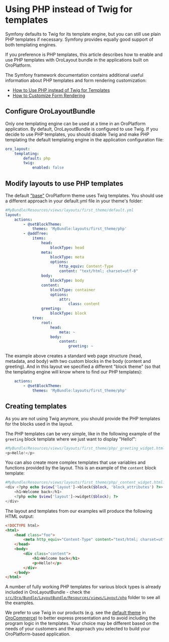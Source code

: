 # Using PHP instead of Twig for templates

Symfony defaults to Twig for its template engine, but you can still use plain PHP templates if necessary. Symfony provides equally good support of both templating engines.

If you preference is PHP templates, this article describes how to enable and use PHP templates with OroLayout bundle in the applications built on OroPlatform.

The Symfony framework documentation contains additional useful information about PHP templates and form rendering customization: 
* [How to Use PHP instead of Twig for Templates](http://symfony.com/doc/current/templating/PHP.html)
* [How to Customize Form Rendering](http://symfony.com/doc/current/form/form_customization.html)

## Configure OroLayoutBundle

Only one templating engine can be used at a time in an OroPlatform application. By default, OroLayoutBundle is configured to use Twig. If you decide to use PHP templates, you should disable Twig and make PHP templating the default templating engine in the application configuration file:

```Yaml
oro_layout:
    templating:
        default: php
        twig:
            enabled: false
```

## Modify layouts to use PHP templates

The default ["base"](https://github.com/orocrm/platform/blob/84b1d81ac3a7198bdd0eed3dd76db48a72c10cd3/src/Oro/Bundle/UIBundle/Resources/views/layouts/base/page/layout.yml#L3-L4]) OroPlatform theme uses Twig templates. You should use a different approach in your default.yml file in your theme's folder: 

```Yaml
#MyBundle/Resources/views/layouts/first_theme/default.yml
layout:
    actions:
        - @setBlockTheme:
            themes: 'MyBundle:layouts/first_theme/php'
        - @addTree:
            items:
                head:
                    blockType: head
                meta:
                    blockType: meta
                    options:
                        http_equiv: Content-Type
                        content: "text/html; charset=utf-8"
                body:
                    blockType: body
                content:
                    blockType: container
                    options:
                        attr:
                            class: content
                greeting:
                    blockType: block
            tree:
                root:
                    head:
                        meta: ~
                    body:
                        content:
                            greeting: ~
```

The example above creates a standard web page structure (head, metadata, and body) with two custom blocks in the body (content and greeting). And in this layout we specified a different "block theme" (so that the templating engine will know where to find our PHP templates):

```Yaml
    actions:
        - @setBlockTheme:
            themes: 'MyBundle:layouts/first_theme/php'
```

## Creating templates

As you are not using Twig anymore, you should provide the PHP templates for the blocks used in the layout.

The PHP templates can be very simple, like in the following example of the `greeting` block template where we just want to display "Hello!":

```php
#MyBundle/Resources/views/layouts/first_theme/php/_greeting_widget.html.php
<p>Hello!</p>
```

You can also create more complex templates that use variables and functions provided by the layout. This is an example of the `content` block template:

```php
#MyBundle/Resources/views/layouts/first_theme/php/_content_widget.html.php
<div <?php echo $view['layout']->block($block, 'block_attributes') ?>>
    <h1>Welcome back</h1>
    <?php echo $view['layout']->widget($block); ?>
</div>
```

The layout and templates from our examples will produce the following HTML output:

```html
<!DOCTYPE html>
<html>
    <head class="foo">
        <meta http_equiv="Content-Type" content="text/html; charset=utf-8"/>
    </head>
    <body>
        <div class="content">
            <h1>Welcome back</h1>
            <p>Hello!</p>
        </div>
    </body>
</html>
```

A number of fully working PHP templates for various block types is already included in OroLayoutBundle - check the [`src/Oro/Bundle/LayoutBundle/Resources/views/Layout/php`](https://github.com/orocrm/platform/tree/master/src/Oro/Bundle/LayoutBundle/Resources/views/Layout/php) folder to see all the examples.

We prefer to use Twig in our products (e.g. see the [default theme](https://github.com/orocommerce/orocommerce/tree/master/src/OroB2B/Bundle/FrontendBundle/Resources/views/layouts/default) in [OroCommerce](https://www.orocommerce.com/)) to better express presentation and to avoid including the program logic in the templates. Your choice may be different based on the needs of your customers and the approach you selected to build your OroPlatform-based application.
